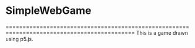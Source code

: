 # SimpleWebGame
============================================================================================
This is a game drawn using p5.js.
